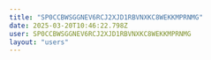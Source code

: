 ```yaml
---
title: "SP0CCBWSGGNEV6RCJ2XJD1RBVNXKC8WEKKMPRNMG"
date: 2025-03-20T10:46:22.798Z
user: SP0CCBWSGGNEV6RCJ2XJD1RBVNXKC8WEKKMPRNMG
layout: "users"
---
```

    